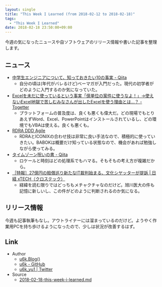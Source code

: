 ```yaml
---
layout: single
title: "This Week I Learned (from 2018-02-12 to 2018-02-18)"
tags:
  - "This Week I Learned"
date: 2018-02-18 23:50:00+09:00
---
```


今週の気になったニュースや自ソフトウェアのリリース情報や書いた記事を整理します。

## ニュース

- [中学生エンジニアについて、知っておきたい10の事実 - Qiita](https://qiita.com/Anharu/items/c32fbb2347e3da6607ba)
    - 自分の頃は(年代がバレるけど)ベーマガが入門だった。現代の初学者がどのように入門するのか気になっていた。
- [Excelを未だに使っているという事実「億単位の案件に使うなよ！」→使えないExcel地獄で苦しむみなさんが出したExcelを使う理由とは…？ - Togetter](https://togetter.com/li/1198226)
    - プラットフォームの普及度は、良くも悪くも偉大だ。どの現場でもとりあえずWord、Excel、PowerPointはインストールされているし、どの環境でもVBAは使える。良くも悪くも。
- [RDRA DDD Agile](https://www.slideshare.net/masuda220/rdra-ddd-agile)
    - RDRAとICONIXの合わせ技は非常に良い手法なので、積極的に使っていきたい。BABOKは概要だけ知っている状態なので、機会があれば勉強しながら使ってみる。
- [タイムゾーン呪いの書 - Qiita](https://qiita.com/dmikurube/items/15899ec9de643e91497c)
    - ロケールと時刻はどの処理系でもハマる。そもそもの考え方が複雑だから。
- [［特報］27億円の賠償巡り新たなIT裁判始まる、文化シヤッターが提訴 \| 日経 xTECH（クロステック）](http://tech.nikkeibp.co.jp/atcl/nxt/column/18/00001/00014/)
    - 経緯を読む限りではどっちもメチャクチャなのだけど。旭川医大の件も記憶に新しいし、この件がどのように判断されるのか気になる。

## リリース情報

今週も記事執筆もなし。アウトライナーには溜まっているのだけど。ようやく作業用PCを持ち歩けるようになったので、少しは状況が改善するはず。

## Link

- Author
    - [u6k.Blog()](https://blog.u6k.me/)
    - [u6k - GitHub](https://github.com/u6k)
    - [u6k_yu1 \| Twitter](https://twitter.com/u6k_yu1)
- Source
    - [2018-02-18-this-week-i-learned.md](https://github.com/u6k/blog/blob/master/_posts/2018-02-18-this-week-i-learned.md)
